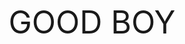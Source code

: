 <!DOCTYPE html>
<html>
  <head>
    <title>GOOD BOY</title>
  </head>
  <body style="display:flex;justify-content:center;align-items:center;height:100vh;font-size:50px;">
    GOOD BOY
  </body>
</html>
